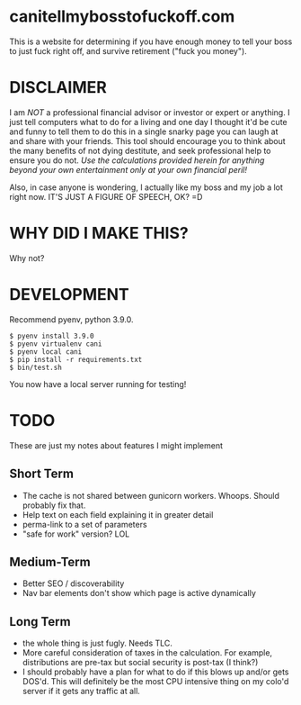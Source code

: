 # canitellmybosstofuckoff.com

This is a website for determining if you have enough money to tell your boss to
just fuck right off, and survive retirement ("fuck you money").

# DISCLAIMER

I am *NOT* a professional financial advisor or investor or expert or anything.
I just tell computers what to do for a living and one day I thought it'd be
cute and funny to tell them to do this in a single snarky page you can laugh at
and share with your friends.  This tool should encourage you to think about the
many benefits of not dying destitute, and seek professional help to ensure you
do not.  _*Use the calculations provided herein for anything beyond your own
entertainment only at your own financial peril!*_

Also, in case anyone is wondering, I actually like my boss and my job a lot
right now.  IT'S JUST A FIGURE OF SPEECH, OK? =D

# WHY DID I MAKE THIS?

Why not?

# DEVELOPMENT

Recommend pyenv, python 3.9.0.

    $ pyenv install 3.9.0
    $ pyenv virtualenv cani
    $ pyenv local cani
    $ pip install -r requirements.txt
    $ bin/test.sh

You now have a local server running for testing!

# TODO

These are just my notes about features I might implement

## Short Term
* The cache is not shared between gunicorn workers.  Whoops.  Should probably fix that.
* Help text on each field explaining it in greater detail
* perma-link to a set of parameters
* "safe for work" version? LOL

## Medium-Term
* Better SEO / discoverability
* Nav bar elements don't show which page is active dynamically

## Long Term
* the whole thing is just fugly.  Needs TLC.
* More careful consideration of taxes in the calculation.  For example,
  distributions are pre-tax but social security is post-tax (I think?)
* I should probably have a plan for what to do if this blows up and/or gets
  DOS'd.  This will definitely be the most CPU intensive thing on my colo'd
  server if it gets any traffic at all.
